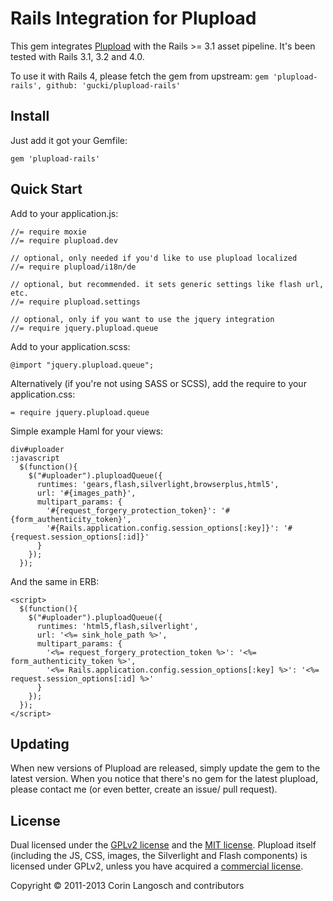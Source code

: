 Rails Integration for Plupload
==

This gem integrates [Plupload](http://www.plupload.com/) with the Rails >= 3.1 asset pipeline. It's been tested with Rails 3.1, 3.2 and 4.0.

To use it with Rails 4, please fetch the gem from upstream: `gem 'plupload-rails', github: 'gucki/plupload-rails'`


Install
--

Just add it got your Gemfile:


    gem 'plupload-rails'


Quick Start
--

Add to your application.js:

    //= require moxie
    //= require plupload.dev

    // optional, only needed if you'd like to use plupload localized
    //= require plupload/i18n/de

    // optional, but recommended. it sets generic settings like flash url, etc.
    //= require plupload.settings

    // optional, only if you want to use the jquery integration
    //= require jquery.plupload.queue


Add to your application.scss:

    @import "jquery.plupload.queue";


Alternatively (if you're not using SASS or SCSS), add the require to your application.css:

    = require jquery.plupload.queue

Simple example Haml for your views:

    div#uploader
    :javascript
      $(function(){
        $("#uploader").pluploadQueue({
          runtimes: 'gears,flash,silverlight,browserplus,html5',
          url: '#{images_path}',
          multipart_params: {
            '#{request_forgery_protection_token}': '#{form_authenticity_token}',
            '#{Rails.application.config.session_options[:key]}': '#{request.session_options[:id]}'
          }
        });
      });

And the same in ERB:

    <script>
      $(function(){
        $("#uploader").pluploadQueue({
          runtimes: 'html5,flash,silverlight',
          url: '<%= sink_hole_path %>',
          multipart_params: {
            '<%= request_forgery_protection_token %>': '<%= form_authenticity_token %>',
            '<%= Rails.application.config.session_options[:key] %>': '<%= request.session_options[:id] %>'
          }
        });
      });
    </script>


Updating
--
When new versions of Plupload are released, simply update the gem to the latest version. When you notice that there's no gem for the latest plupload, please contact me (or even better, create an issue/ pull request).


License
--

Dual licensed under the [GPLv2 license](GPL-LICENSE.txt) and the [MIT license](MIT-LICENSE.txt). Plupload itself (including the JS, CSS, images, the Silverlight and Flash components) is licensed under GPLv2, unless you have acquired a [commercial license](http://plupload.com/license.php).

Copyright © 2011-2013 Corin Langosch and contributors
